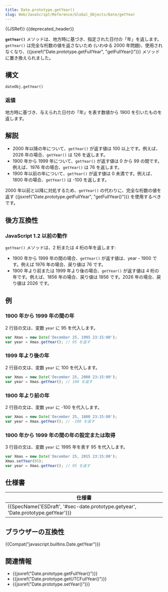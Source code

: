 ```yaml
---
title: Date.prototype.getYear()
slug: Web/JavaScript/Reference/Global_Objects/Date/getYear
---
```

{{JSRef}} {{deprecated_header}}

**`getYear()`** メソッドは、地方時に基づき、指定された日付の「年」を返します。`getYear()` は完全な桁数の値を返さないため (いわゆる 2000 年問題)、使用されなくなり、{{jsxref("Date.prototype.getFullYear", "getFullYear()")}} メソッドに置き換えられました。

## 構文

```
dateObj.getYear()
```

### 返値

地方時に基づき、与えられた日付の「年」を表す数値から 1900 を引いたものを返します。

## 解説

- 2000 年以降の年について、`getYear()` が返す値は 100 以上です。例えば、2026 年の場合、`getYear()` は 126 を返します。
- 1900 年から 1999 年について、`getYear()` が返す値は 0 から 99 の間です。例えば、1976 年の場合、`getYear()` は 76 を返します。
- 1900 年以前の年について、`getYear()` が返す値は 0 未満です。例えば、1800 年の場合、`getYear()` は -100 を返します。

2000 年以前と以降に対処するため、`getYear()` の代わりに、完全な桁数の値を返す {{jsxref("Date.prototype.getFullYear", "getFullYear()")}} を使用するべきです。

## 後方互換性

### JavaScript 1.2 以前の動作

`getYear()` メソッドは、2 桁または 4 桁の年を返します:

- 1900 年から 1999 年の間の場合、`getYear()` が返す値は、year - 1900 です。例えば 1976 年の場合、戻り値は 76 です。
- 1900 年より前または 1999 年より後の場合、`getYear()` が返す値は 4 桁の年です。例えば、1856 年の場合、戻り値は 1856 です。2026 年の場合、戻り値は 2026 です。

## 例

### 1900 年から 1999 年の間の年

2 行目の文は、変数 `year` に 95 を代入します。

```js
var Xmas = new Date('December 25, 1995 23:15:00');
var year = Xmas.getYear(); // 95 を返す
```

### 1999 年より後の年

2 行目の文は、変数 `year` に 100 を代入します。

```js
var Xmas = new Date('December 25, 2000 23:15:00');
var year = Xmas.getYear(); // 100 を返す
```

### 1900 年より前の年

2 行目の文は、変数 `year` に -100 を代入します。

```js
var Xmas = new Date('December 25, 1800 23:15:00');
var year = Xmas.getYear(); // -100 を返す
```

### 1900 年から 1999 年の間の年の設定または取得

3 行目の文は、変数 `year` に 1995 年を表す 95 を代入します。

```js
var Xmas = new Date('December 25, 2015 23:15:00');
Xmas.setYear(95);
var year = Xmas.getYear(); // 95 を返す
```

## 仕様書

| 仕様書                                                                                                       |
| ------------------------------------------------------------------------------------------------------------ |
| {{SpecName('ESDraft', '#sec-date.prototype.getyear', 'Date.prototype.getYear')}} |

## ブラウザーの互換性

{{Compat("javascript.builtins.Date.getYear")}}

## 関連情報

- {{jsxref("Date.prototype.getFullYear()")}}
- {{jsxref("Date.prototype.getUTCFullYear()")}}
- {{jsxref("Date.prototype.setYear()")}}
